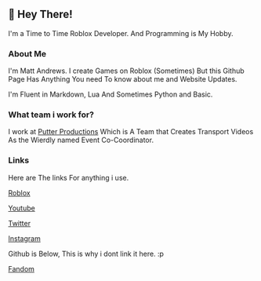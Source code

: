 ## 👋 Hey There!

I'm a Time to Time Roblox Developer. And Programming is My Hobby.

### About Me

I'm Matt Andrews. I create Games on Roblox (Sometimes) But this Github Page Has Anything You need To know about me and Website Updates.

I'm Fluent in Markdown, Lua And Sometimes Python and Basic.

### What team i work for?

I work at [Putter Productions]() Which is A Team that Creates Transport Videos As the Wierdly named Event Co-Coordinator.

### Links

Here are The links For anything i use.

[Roblox](https://web.roblox.com/users/389353170/profile)

[Youtube](https://www.youtube.com/channel/UCkdFVSeh2SLVRKr0nDgTXWg)

[Twitter](https://twitter.com/liew2554)

[Instagram](https://www.instagram.com/matttheliew2554/)

Github is Below, This is why i dont link it here. :p  

[Fandom](https://community.fandom.com/wiki/User:Robloxl2554)
